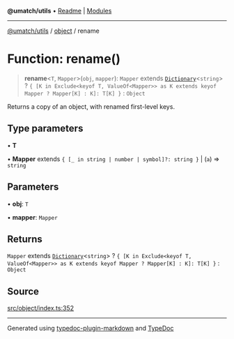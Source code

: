 **@umatch/utils** • [Readme](../../index.md) \| [Modules](../../modules.md)

***

[@umatch/utils](../../modules.md) / [object](../index.md) / rename

# Function: rename()

> **rename**\<`T`, `Mapper`\>(`obj`, `mapper`): `Mapper` extends [`Dictionary`](../../index/type-aliases/Dictionary.md)\<`string`\> ? `{ [K in Exclude<keyof T, ValueOf<Mapper>> as K extends keyof Mapper ? Mapper[K] : K]: T[K] }` : `Object`

Returns a copy of an object, with renamed first-level keys.

## Type parameters

• **T**

• **Mapper** extends `{ [_ in string | number | symbol]?: string }` \| (`a`) => `string`

## Parameters

• **obj**: `T`

• **mapper**: `Mapper`

## Returns

`Mapper` extends [`Dictionary`](../../index/type-aliases/Dictionary.md)\<`string`\> ? `{ [K in Exclude<keyof T, ValueOf<Mapper>> as K extends keyof Mapper ? Mapper[K] : K]: T[K] }` : `Object`

## Source

[src/object/index.ts:352](https://github.com/umatch-oficial/utils/blob/1813ff9/src/object/index.ts#L352)

***

Generated using [typedoc-plugin-markdown](https://www.npmjs.com/package/typedoc-plugin-markdown) and [TypeDoc](https://typedoc.org/)
